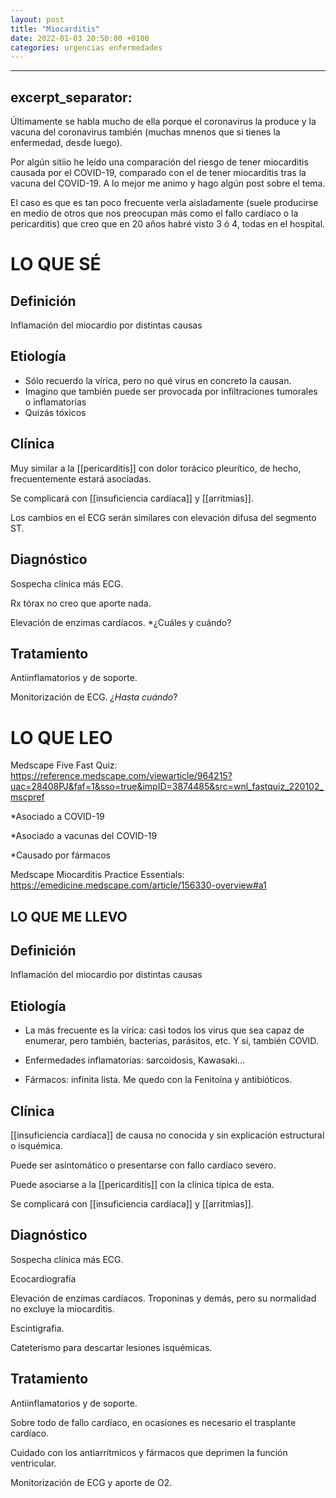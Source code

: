 ```yaml
---
layout: post
title: "Miocarditis"
date: 2022-01-03 20:50:00 +0100
categories: urgencias enfermedades
---
```



---
excerpt_separator: <!--more-->
---

Últimamente se habla mucho de ella porque el coronavirus la produce y la vacuna del coronavirus también (muchas mnenos que si tienes la enfermedad, desde luego).

Por algún sitiio he leído una comparación del riesgo de tener miocarditis causada por el COVID-19, comparado con el de tener miocarditis tras la vacuna del COVID-19.
A lo mejor me animo y hago algún post sobre el tema.

El caso es que es tan poco frecuente verla aisladamente (suele producirse en medio de otros que nos preocupan más como el fallo cardíaco o la pericarditis)
que creo que en 20 años habré visto 3 ó 4, todas en el hospital.

<!--more-->

# LO QUE SÉ

## Definición

Inflamación del miocardio por distintas causas

## Etiología

* Sólo recuerdo la vírica, pero no qué virus en concreto la causan.
* Imagino que también puede ser provocada por infiltraciones tumorales o inflamatorias
* Quizás tóxicos

## Clínica

Muy similar a la [[pericarditis]] con dolor torácico pleurítico, de hecho, frecuentemente estará asociadas.

Se complicará con [[insuficiencia cardíaca]] y [[arritmias]].

Los cambios en el ECG serán similares con elevación difusa del segmento ST. 

## Diagnóstico

Sospecha clínica más ECG.

Rx tórax no creo que aporte nada.

Elevación de enzimas cardíacos. *¿Cuáles y cuándo?

## Tratamiento

Antiinflamatorios y de soporte.

Monitorización de ECG. *¿Hasta cuándo*?

# LO QUE LEO

Medscape Five Fast Quiz: https://reference.medscape.com/viewarticle/964215?uac=28408PJ&faf=1&sso=true&impID=3874485&src=wnl_fastquiz_220102_mscpref

*Asociado a COVID-19

*Asociado a vacunas del COVID-19

*Causado por fármacos

Medscape Miocarditis Practice Essentials: https://emedicine.medscape.com/article/156330-overview#a1

## LO QUE ME LLEVO

## Definición

Inflamación del miocardio por distintas causas

## Etiología

* La más frecuente es la vírica: casi todos los virus que sea capaz de enumerar, pero también, bacterias, parásitos, etc. Y sí, también COVID.

* Enfermedades inflamatorias: sarcoidosis, Kawasaki...

* Fármacos: infinita lista. Me quedo con la Fenitoína y antibióticos.

## Clínica

[[insuficiencia cardíaca]] de causa no conocida y sin explicación estructural o isquémica. 

Puede ser asintomático o presentarse con fallo cardíaco severo.

Puede asociarse a la [[pericarditis]] con la clínica típica de esta.

Se complicará con [[insuficiencia cardíaca]] y [[arritmias]].



## Diagnóstico

Sospecha clínica más ECG.

Ecocardiografía

Elevación de enzimas cardíacos. Troponinas y demás, pero su normalidad no excluye la miocarditis.

Escintigrafia.

Cateterismo para descartar lesiones isquémicas.

## Tratamiento

Antiinflamatorios y de soporte. 

Sobre todo de fallo cardíaco, en ocasiones es necesario el trasplante cardíaco.

Cuidado con los antiarrítmicos y fármacos que deprimen la función ventricular.

Monitorización de ECG y aporte de O2.
